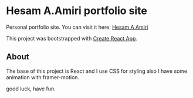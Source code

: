 # Hesam A.Amiri portfolio site

Personal portfolio site. You can visit it here: [Hesam A Amiri](https://hesam-aa.netlify.app)

This project was bootstrapped with [Create React App](https://github.com/facebook/create-react-app).

## About

The base of this project is React and I use CSS for styling also I have some animation with framer-motion.

good luck, have fun.
